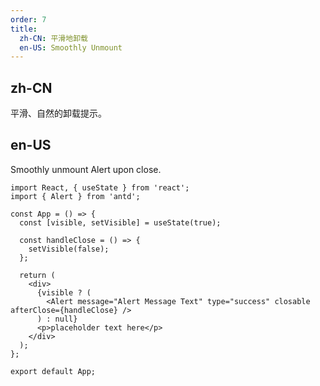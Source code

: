 ```yaml
---
order: 7
title:
  zh-CN: 平滑地卸载
  en-US: Smoothly Unmount
---
```


## zh-CN

平滑、自然的卸载提示。

## en-US

Smoothly unmount Alert upon close.

```tsx
import React, { useState } from 'react';
import { Alert } from 'antd';

const App = () => {
  const [visible, setVisible] = useState(true);

  const handleClose = () => {
    setVisible(false);
  };

  return (
    <div>
      {visible ? (
        <Alert message="Alert Message Text" type="success" closable afterClose={handleClose} />
      ) : null}
      <p>placeholder text here</p>
    </div>
  );
};

export default App;
```
